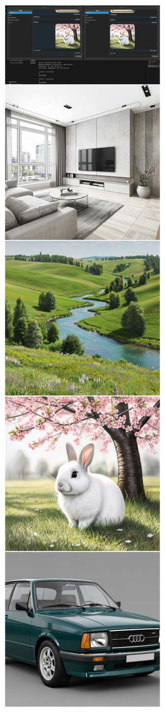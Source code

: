 ![](screenshots/screenshot.png)
![](screenshots/screenshot2.jpg)
![](screenshots/screenshot3.jpg)
![](screenshots/screenshot4.jpg)
![](screenshots/screenshot5.jpg)
